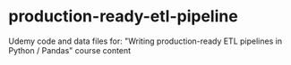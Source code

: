 # production-ready-etl-pipeline
Udemy code and data files for: "Writing production-ready ETL pipelines in Python / Pandas" course content
